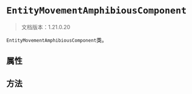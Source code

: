 # `EntityMovementAmphibiousComponent`

> 文档版本：1.21.0.20

`EntityMovementAmphibiousComponent`类。

## 属性

## 方法
